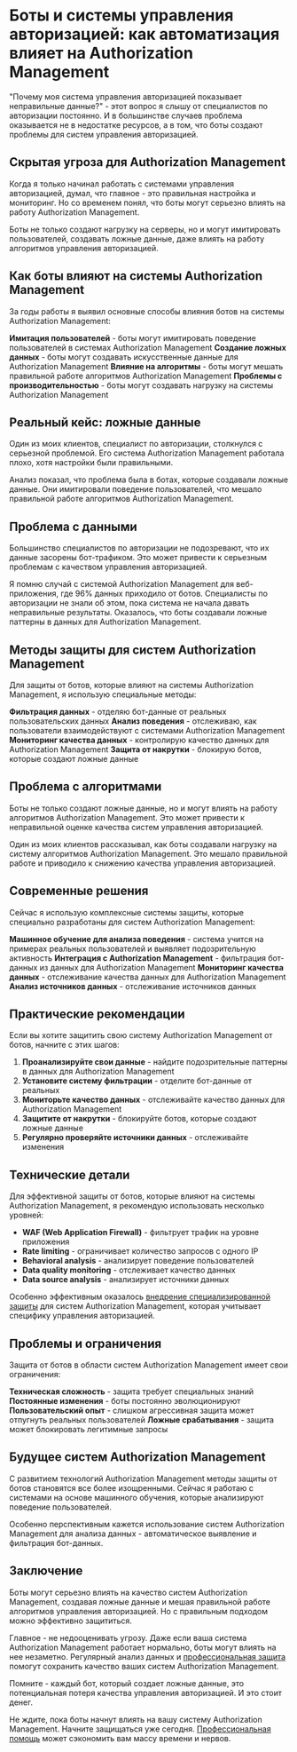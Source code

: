 ﻿# Боты и системы управления авторизацией: как автоматизация влияет на Authorization Management

"Почему моя система управления авторизацией показывает неправильные данные?" - этот вопрос я слышу от специалистов по авторизации постоянно. И в большинстве случаев проблема оказывается не в недостатке ресурсов, а в том, что боты создают проблемы для систем управления авторизацией.

## Скрытая угроза для Authorization Management

Когда я только начинал работать с системами управления авторизацией, думал, что главное - это правильная настройка и мониторинг. Но со временем понял, что боты могут серьезно влиять на работу Authorization Management.

Боты не только создают нагрузку на серверы, но и могут имитировать пользователей, создавать ложные данные, даже влиять на работу алгоритмов управления авторизацией.

## Как боты влияют на системы Authorization Management

За годы работы я выявил основные способы влияния ботов на системы Authorization Management:

**Имитация пользователей** - боты могут имитировать поведение пользователей в системах Authorization Management
**Создание ложных данных** - боты могут создавать искусственные данные для Authorization Management
**Влияние на алгоритмы** - боты могут мешать правильной работе алгоритмов Authorization Management
**Проблемы с производительностью** - боты могут создавать нагрузку на системы Authorization Management

## Реальный кейс: ложные данные

Один из моих клиентов, специалист по авторизации, столкнулся с серьезной проблемой. Его система Authorization Management работала плохо, хотя настройки были правильными.

Анализ показал, что проблема была в ботах, которые создавали ложные данные. Они имитировали поведение пользователей, что мешало правильной работе алгоритмов Authorization Management.

## Проблема с данными

Большинство специалистов по авторизации не подозревают, что их данные засорены бот-трафиком. Это может привести к серьезным проблемам с качеством управления авторизацией.

Я помню случай с системой Authorization Management для веб-приложения, где 96% данных приходило от ботов. Специалисты по авторизации не знали об этом, пока система не начала давать неправильные результаты. Оказалось, что боты создавали ложные паттерны в данных для Authorization Management.

## Методы защиты для систем Authorization Management

Для защиты от ботов, которые влияют на системы Authorization Management, я использую специальные методы:

**Фильтрация данных** - отделяю бот-данные от реальных пользовательских данных
**Анализ поведения** - отслеживаю, как пользователи взаимодействуют с системами Authorization Management
**Мониторинг качества данных** - контролирую качество данных для Authorization Management
**Защита от накрутки** - блокирую ботов, которые создают ложные данные

## Проблема с алгоритмами

Боты не только создают ложные данные, но и могут влиять на работу алгоритмов Authorization Management. Это может привести к неправильной оценке качества систем управления авторизацией.

Один из моих клиентов рассказывал, как боты создавали нагрузку на систему алгоритмов Authorization Management. Это мешало правильной работе и приводило к снижению качества управления авторизацией.

## Современные решения

Сейчас я использую комплексные системы защиты, которые специально разработаны для систем Authorization Management:

**Машинное обучение для анализа поведения** - система учится на примерах реальных пользователей и выявляет подозрительную активность
**Интеграция с Authorization Management** - фильтрация бот-данных из данных для Authorization Management
**Мониторинг качества данных** - отслеживание качества данных для Authorization Management
**Анализ источников данных** - отслеживание источников данных

## Практические рекомендации

Если вы хотите защитить свою систему Authorization Management от ботов, начните с этих шагов:

1. **Проанализируйте свои данные** - найдите подозрительные паттерны в данных для Authorization Management
2. **Установите систему фильтрации** - отделите бот-данные от реальных
3. **Мониторьте качество данных** - отслеживайте качество данных для Authorization Management
4. **Защитите от накрутки** - блокируйте ботов, которые создают ложные данные
5. **Регулярно проверяйте источники данных** - отслеживайте изменения

## Технические детали

Для эффективной защиты от ботов, которые влияют на системы Authorization Management, я рекомендую использовать несколько уровней:

- **WAF (Web Application Firewall)** - фильтрует трафик на уровне приложения
- **Rate limiting** - ограничивает количество запросов с одного IP
- **Behavioral analysis** - анализирует поведение пользователей
- **Data quality monitoring** - отслеживает качество данных
- **Data source analysis** - анализирует источники данных

Особенно эффективным оказалось [внедрение специализированной защиты](https://progaem.com/ustanovka-antibota-usluga-po-zashhite-ot-botov-vashih-sajtov-na-razlichnyh-cms-sistemah.html) для систем Authorization Management, которая учитывает специфику управления авторизацией.

## Проблемы и ограничения

Защита от ботов в области систем Authorization Management имеет свои ограничения:

**Техническая сложность** - защита требует специальных знаний
**Постоянные изменения** - боты постоянно эволюционируют
**Пользовательский опыт** - слишком агрессивная защита может отпугнуть реальных пользователей
**Ложные срабатывания** - защита может блокировать легитимные запросы

## Будущее систем Authorization Management

С развитием технологий Authorization Management методы защиты от ботов становятся все более изощренными. Сейчас я работаю с системами на основе машинного обучения, которые анализируют поведение пользователей.

Особенно перспективным кажется использование систем Authorization Management для анализа данных - автоматическое выявление и фильтрация бот-данных.

## Заключение

Боты могут серьезно влиять на качество систем Authorization Management, создавая ложные данные и мешая правильной работе алгоритмов управления авторизацией. Но с правильным подходом можно эффективно защититься.

Главное - не недооценивать угрозу. Даже если ваша система Authorization Management работает нормально, боты могут влиять на нее незаметно. Регулярный анализ данных и [профессиональная защита](https://progaem.com/ustanovka-antibota-usluga-po-zashhite-ot-botov-vashih-sajtov-na-razlichnyh-cms-sistemah.html) помогут сохранить качество ваших систем Authorization Management.

Помните - каждый бот, который создает ложные данные, это потенциальная потеря качества управления авторизацией. И это стоит денег.

Не ждите, пока боты начнут влиять на вашу систему Authorization Management. Начните защищаться уже сегодня. [Профессиональная помощь](https://progaem.com/ustanovka-antibota-usluga-po-zashhite-ot-botov-vashih-sajtov-na-razlichnyh-cms-sistemah.html) может сэкономить вам массу времени и нервов.

